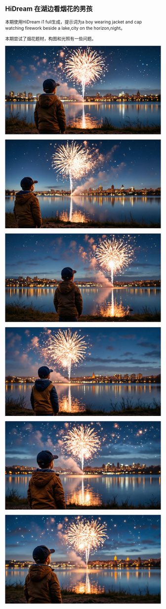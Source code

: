 ## HiDream 在湖边看烟花的男孩

本期使用HiDream i1 full生成，提示词为a boy wearing jacket and cap watching firework beside a lake,city on the horizon,night。

本期尝试了烟花题材，构图和光照有一些问题。

![ComfyUI_00021_.jpg](https://github.com/Willian7004/media-blog/blob/main/files/202505/2025051810/ComfyUI_00021_.jpg?raw=true)

![ComfyUI_00022_.jpg](https://github.com/Willian7004/media-blog/blob/main/files/202505/2025051810/ComfyUI_00022_.jpg?raw=true)

![ComfyUI_00023_.jpg](https://github.com/Willian7004/media-blog/blob/main/files/202505/2025051810/ComfyUI_00023_.jpg?raw=true)

![ComfyUI_00026_.jpg](https://github.com/Willian7004/media-blog/blob/main/files/202505/2025051810/ComfyUI_00026_.jpg?raw=true)

![ComfyUI_00029_.jpg](https://github.com/Willian7004/media-blog/blob/main/files/202505/2025051810/ComfyUI_00029_.jpg?raw=true)

![ComfyUI_00030_.jpg](https://github.com/Willian7004/media-blog/blob/main/files/202505/2025051810/ComfyUI_00030_.jpg?raw=true)